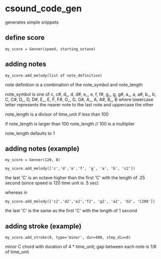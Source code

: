 # csound_code_gen
generates simple snippets

## define score

`my_score = Genner(speed, starting_octave)`

## adding notes

`my_score.add_melody(list of note_definition)`

note definition is a combination of the note_symbol and note_length

note_symbol is one of c, c#, d_, d, d#, e_, e, f, f#, g_, g, g#, a_, a, a#, b_, b, C, C#, D_, D, D#, E_, E, F, F#, G_, G, G#, A_, A, A#, B_, B where lowercase letter represents the nearer note to the last note and uppercase the other

note_length is a divisor of time_unit if less than 100

if note_length is larger than 100 note_length // 100 is a multiplier

note_length defaults to 1

## adding notes (example)
`my_score = Genner(120, 8)`

`my_score.add_melody(['c','d','e','f', 'g', 'a', 'b', 'c2'])`

the last 'C' is an octave higher than the first 'C' with the length of .25 second (since speed is 120 time unit is .5 sec)

whereas in

`my_score.add_melody(['c2','d2','e2','f2', 'g2', 'a2', 'b2', 'C200'])`

the last 'C' is the same as the first 'C' with the length of 1 second

## adding stroke (example)
`my_score.add_stroke(0, type='minor', dur=400, step_div=8)`

minor C chord with duration of 4 * time_unit; gap between each note is 1/8 of time_unit